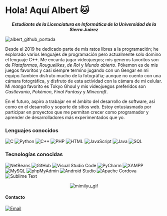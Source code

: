 # Hola! Aquí Albert 🐱
<p align="center"><b><i>Estudiante de la Licenciatura en Informática de la Universidad de la Sierra Juárez</i></b></p>

![albert_github_portada](https://github.com/user-attachments/assets/f33b6c8f-b0b8-4b77-803f-dc22e06f9120)

Desde el 2019 he dedicado parte de mis ratos libres a la programación; he explorado varios lenguajes de programación pero actualmente solo domino el lenguaje C++. Me encanta jugar videojuegos; mis generos favoritos son de _Plataformas_, _Rouguelikes_, _de Rol_ y _Mundo abierto_. Pókemon es de mis juegos favoritos y casi siempre termino jugando con un Gengar en mi equipo.Tambien disfruto mucho de la fotográfia; aunque no cuento con una cámara fotográfica, y disfruto de esta actividad con la cámara de mi celular. Mi _manga_ favorito es Tokyo Ghoul y mis videojuegos preferidos son _Castlevania_, _Pokémon_, _Final Fantasy_ y _Minecraft_.

En el futuro, aspiro a trabajar en el ámbito del desarrollo de software, así como en el desarrollo y soporte de sitios web. Estoy entusiasmado por participar en proyectos que me permitan crecer como programador y aprender de desarrolladores más experimentados que yo.
### Lenguajes conocidos

![C](https://img.shields.io/badge/C%20-%232370ED.svg?style=for-the-badge&logo=c&logoColor=white)
![Python](https://img.shields.io/badge/Python%20-%2314354C.svg?style=for-the-badge&logo=python&logoColor=white)
![C++](https://img.shields.io/badge/C%2B%2B%20-%2300599C.svg?style=for-the-badge&logo=c%2B%2B&logoColor=white)
![PHP](https://img.shields.io/badge/PHP%20-%23777BB4.svg?style=for-the-badge&logo=php&logoColor=white)
![HTML](https://img.shields.io/badge/HTML5%20-%23E34F26.svg?style=for-the-badge&logo=html5&logoColor=white)
![JavaScript](https://img.shields.io/badge/JavaScript%20-%23F7DF1E.svg?style=for-the-badge&logo=javascript&logoColor=black)
![Java](https://img.shields.io/badge/Java%20-%23ED8B00.svg?style=for-the-badge&logo=java&logoColor=white)
![SQL](https://img.shields.io/badge/SQL%20-%23007ACC.svg?style=for-the-badge&logo=MySQL&logoColor=white)

### Tecnologías conocidas
![NetBeans](https://img.shields.io/badge/NetBeans%20-%2300A3E0.svg?style=for-the-badge&logo=apache-netbeans&logoColor=white)
![GitHub](https://img.shields.io/badge/GitHub%20-%23181717.svg?style=for-the-badge&logo=github&logoColor=white)
![Visual Studio Code](https://img.shields.io/badge/Visual%20Studio%20Code%20-%23007ACC.svg?style=for-the-badge&logo=visual-studio-code&logoColor=white)
![PyCharm](https://img.shields.io/badge/PyCharm%20-%23000000.svg?style=for-the-badge&logo=jetbrains&logoColor=white)
![XAMPP](https://img.shields.io/badge/XAMPP%20-%23FF7A18.svg?style=for-the-badge&logo=xampp&logoColor=white)
![MySQL](https://img.shields.io/badge/MySQL%20-%23007ACC.svg?style=for-the-badge&logo=mysql&logoColor=white)
![phpMyAdmin](https://img.shields.io/badge/phpMyAdmin%20-%234F5B93.svg?style=for-the-badge&logo=phpmyadmin&logoColor=white)
![Android Studio](https://img.shields.io/badge/Android%20Studio%20-%233DDC81.svg?style=for-the-badge&logo=android-studio&logoColor=white)
![Apache Cordova](https://img.shields.io/badge/Apache%20Cordova%20-%23E8E8E8.svg?style=for-the-badge&logo=apache-cordova&logoColor=black)
![Sublime Text](https://img.shields.io/badge/Sublime%20Text%20-%234B3C4D.svg?style=for-the-badge&logo=sublime-text&logoColor=white)

<p align="center">
  <img src="https://github.com/user-attachments/assets/adb154bd-7de3-4e12-82f9-33b4e97a80ce" alt="mimilyu_gif" />
</p>

#### Contacto
[![Email](https://img.shields.io/badge/albertmendoza019@gmail.com-email_personal-D14836?style=for-the-badge&logo=gmail&logoColor=white&labelColor=101010)](mailto:albertmendoza019@gmail.com)
<!--
**albertholto0/albertholto0** is a ✨ _special_ ✨ repository because its `README.md` (this file) appears on your GitHub profile.

Here are some ideas to get you started:

- 🔭 I’m currently working on ...
- 🌱 I’m currently learning ...
- 👯 I’m looking to collaborate on ...
- 🤔 I’m looking for help with ...
- 💬 Ask me about ...
- 📫 How to reach me: ...
- 😄 Pronouns: ...
- ⚡ Fun fact: ...
-->

